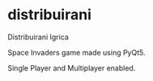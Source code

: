 # distribuirani
Distribuirani Igrica

Space Invaders game made using PyQt5.

Single Player and Multiplayer enabled.
